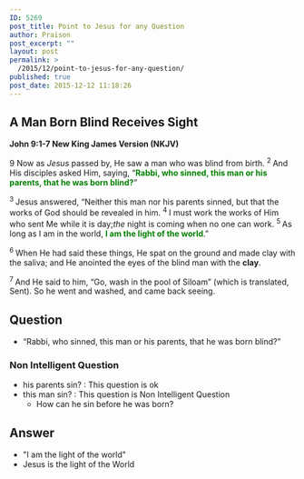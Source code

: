 ```yaml
---
ID: 5269
post_title: Point to Jesus for any Question
author: Praison
post_excerpt: ""
layout: post
permalink: >
  /2015/12/point-to-jesus-for-any-question/
published: true
post_date: 2015-12-12 11:18:26
---
```

<h2><strong><span id="en-NKJV-26442" class="text John-9-1">A Man Born Blind Receives Sight</span></strong></h2>
<p class="passage-display"><strong><span class="passage-display-bcv">John 9:1-7
</span><span class="passage-display-version">New King James Version (NKJV)</span></strong></p>
<p class="chapter-1"><span class="text John-9-1"><span class="chapternum">9 </span>Now as <i>Jesus</i> passed by, He saw a man who was blind from birth. </span><span id="en-NKJV-26443" class="text John-9-2"><sup class="versenum">2 </sup>And His disciples asked Him, saying, “<span style="color: #008000;"><strong>Rabbi, who sinned, this man or his parents, that he was born blind?</strong></span>”</span></p>
<span id="en-NKJV-26444" class="text John-9-3"><sup class="versenum">3 </sup>Jesus answered, <span class="woj">“Neither this man nor his parents sinned, but that the works of God should be revealed in him.</span> </span><span id="en-NKJV-26445" class="text John-9-4"><sup class="versenum">4 </sup><span class="woj">I</span><span class="woj"> must work the works of Him who sent Me while it is day;<i>the</i> night is coming when no one can work.</span> </span><span id="en-NKJV-26446" class="text John-9-5"><sup class="versenum">5 </sup><span class="woj">As long as I am in the world, <span style="color: #008000;"><strong>I am the light of the world</strong></span>.”</span></span>

<span id="en-NKJV-26447" class="text John-9-6"><sup class="versenum">6 </sup>When He had said these things, He spat on the ground and made clay with the saliva; and He anointed the eyes of the blind man with the <strong>clay</strong>.</span>

<sup class="versenum">7 </sup>And He said to him, <span class="woj">“Go, wash in the pool of Siloam”</span> (which is translated, Sent). So he went and washed, and came back seeing.
<h2><strong>Question</strong></h2>
<ul>
	<li>“Rabbi, who sinned, this man or his parents, that he was born blind?”</li>
</ul>
<h3><strong>Non Intelligent Question</strong></h3>
<ul>
	<li>his parents sin? : This question is ok</li>
	<li>this man sin? : This question is Non Intelligent Question
<ul>
	<li>How can he sin before he was born?</li>
</ul>
</li>
</ul>
<h2><strong>Answer</strong></h2>
<ul>
	<li>"I am the light of the world"</li>
	<li>Jesus is the light of the World</li>
</ul>